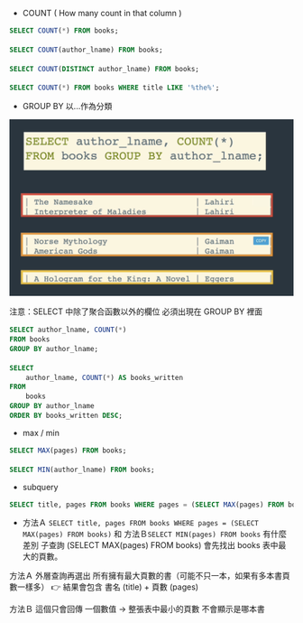 - COUNT ( How many count in that column )

```SQL
SELECT COUNT(*) FROM books;
 
SELECT COUNT(author_lname) FROM books;
 
SELECT COUNT(DISTINCT author_lname) FROM books;
 
SELECT COUNT(*) FROM books WHERE title LIKE '%the%';
```

- GROUP BY 以...作為分類

![alt text](<截圖 2025-09-10 晚上11.12.25.png>)

注意：SELECT 中除了聚合函數以外的欄位 必須出現在 GROUP BY 裡面
```SQL
SELECT author_lname, COUNT(*) 
FROM books
GROUP BY author_lname;
 
SELECT 
    author_lname, COUNT(*) AS books_written
FROM
    books
GROUP BY author_lname
ORDER BY books_written DESC;
```

- max / min
```SQL
SELECT MAX(pages) FROM books;
 
SELECT MIN(author_lname) FROM books;
```

- subquery
```SQL
SELECT title, pages FROM books WHERE pages = (SELECT MAX(pages) FROM books)
```

-  方法Ａ `SELECT title, pages FROM books WHERE pages = (SELECT MAX(pages) FROM books)`
和  方法Ｂ`SELECT MIN(pages) FROM books` 有什麼差別
子查詢 (SELECT MAX(pages) FROM books) 會先找出 books 表中最大的頁數。

方法Ａ
外層查詢再選出 所有擁有最大頁數的書（可能不只一本，如果有多本書頁數一樣多）
👉 結果會包含 書名 (title) + 頁數 (pages)

方法Ｂ
這個只會回傳 一個數值 → 整張表中最小的頁數
不會顯示是哪本書